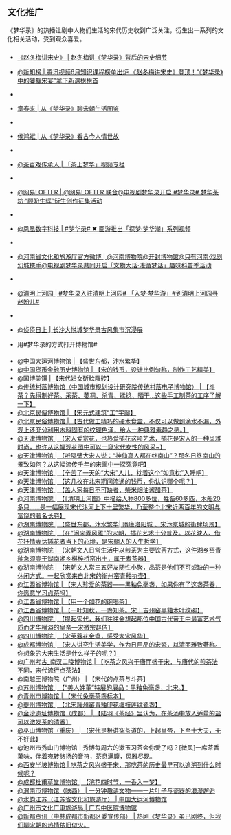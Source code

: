 ## 文化推广

《梦华录》的热播让剧中人物们生活的宋代历史收到广泛关注，衍生出一系列的文化相关活动，受到观众喜爱。

###

* [《赵冬梅讲宋史》 | 赵冬梅讲《梦华录》背后的宋史细节](https://m.v.qq.com/x/m/play?vid=f3340hkc2if&cid=mzc00200oiy8g7q&url_from=share&second_share=0&share_from=copy)
* [@新知榜 | 腾讯视频6月知识课程榜单出炉 《赵冬梅讲宋史》登顶！“《梦华录》中的饕餮宋宴”拿下新课榜榜首](https://m.weibo.cn/6289279392/4794092666755440)
* 
* [章春来 | 从《梦华录》聊宋朝生活图鉴](https://v.qq.com/x/cover/mzc002002ci8mec/e3334n479xk.html)
* 
* [侯鸿斌 | 从《梦华录》看古今人情世故](https://m.v.qq.com/x/m/play?vid=q3342qw3dfh&cid=mzc002002m8gevm&url_from=share&second_share=0&share_from=copy)
* 
* [@茶百戏传承人 | 「茶上梦华」视频专栏](https://m.weibo.cn/1737781785/4778761512554882)
* 
* [@网易LOFTER | @网易LOFTER 联合@电视剧梦华录开启 #梦华录# 梦华茶坊·“顾盼生辉”衍生创作征集活动](https://m.weibo.cn/2189805662/4777759785879797)
* 
* [@凤凰数字科技 | #梦华录# ✖ 画游推出「探梦·梦华潮」系列视频](https://m.weibo.cn/5879447123/4777693695971998)
* 
* [@河南省文化和旅游厅官方微博 | @河南博物院@开封博物馆@只有河南·戏剧幻城携手@电视剧梦华录共同开启「文物大话·浅循梦话」趣味科普季活动](https://m.weibo.cn/2001424242/4775886535002867)
* 
* [@清明上河园  | #梦华录入驻清明上河园# 「入梦·梦华游」#到清明上河园寻赵盼儿#](https://m.weibo.cn/2239852411/4776244127990590)
* 
* [@侦侦日上  | 长沙大悦城梦华录古风集市沉浸展](https://m.weibo.cn/7738238251/4775898400163058)


* 用#梦华录的方式打开博物馆#

####
* [@中国大运河博物馆 | 【盛世东都，汴水繁华】](https://m.weibo.cn/7722092919/4787913377710979)
* [@中国货币金融历史博物馆  | 【宋的钱币，设计比例匀称，制作工艺精美】](http://t.cn/A6aiC9HP)
* [@国博美馔  | 【宋代妇女斫鲙雕砖】](http://t.cn/A6aiC9Tu)
* [@传统村落博物馆（中国城市规划设计研究院传统村落电子博物馆） | 【斗茶？先得制好茶。采茶、萎凋、杀青、揉捻、晒干…这些手工制茶的工序了解一下】](http://t.cn/A6a6T9hf)
* [@北京民俗博物馆  | 【宋元式建筑“工”字廊】](http://t.cn/A6aiC9Ts)
* [@北京民俗博物馆  | 【古代做工精巧的硬木食盒，不仅可以做到滴水不漏，外观上还充分利用木料固有的纹理色泽，给人一种典雅素静之感。】](http://t.cn/A6aiC9Tm)
* [@天津博物馆  | 【宋人爱赏花，也热爱插花这项艺术，插花是宋人的一种风雅时尚，也许从这幅观花图中可以一窥宋代女性的风采~】](http://t.cn/A6aiC9Tg)
* [@天津博物馆  | 【听隔壁大宋人说：“神仙真人都在终南山”？那冬日终南山的景致如何？从这幅流传千年的宋画中一探究竟吧】](http://t.cn/A6aiC9TQ)
* [@天津博物馆  | 【辛苦了一天的“大宋”人儿，枕着这个“如意枕”入睡吧】](http://t.cn/A6aiC9TE)
* [@天津博物馆  | 【这几枚在北宋期间流通的钱币，你认识哪个呢？】](http://t.cn/A6aiC9T8)
* [@天津博物馆  | 【盖人家每日不可缺者，柴米烟油酱醋茶】]( http://t.cn/A6aiC9Te)
* [@河南博物院  | 【《清明上河图》中描绘人物800多位，牲畜60多匹，木船20多只……是一幅展现宋代汴河上下十里繁华，乃至整个北宋近两百年的文明与富饶的著名长卷】](http://t.cn/A6aiCkBq)
* [@湖南博物院  | 【盛世东都，汴水繁华| 隋唐洛阳城 、宋汴京城的街肆场景】](http://t.cn/A6aiC9TR)
* [@湖南博物院  | 【在“闲来弄风雅”的宋朝，插花艺术十分普及。以花映人、借花抒情表达插花者当下的心境，是宋朝人的人生哲学】](http://t.cn/A6aiC9Hh)
* [@湖南博物院  | 【宋朝文人日常生活中以煎茶为主要饮茶方式，这件湘乡窑青釉急须壶于湖南湘乡棋梓桥窑出土，属于煮茶器】](http://t.cn/A6aiC9Hl)
* [@湖南博物院  | 【宋朝文人常三五好友随性小聚，品茶是他们不可或缺的一种休闲方式。一起欣赏来自北宋的衡州窑青釉执壶】](http://t.cn/A6aiC9HT)
* [@江西省博物馆  | 【宋人珍爱的茶器——黑釉兔毫盏，如果你有了这盏茶器，你愿意学习点茶吗】](http://t.cn/A6aiC9TD)
* [@江西省博物馆  | 【用一个如花的碗喝茶】](http://t.cn/A6aiC9TF)
* [@江西省博物馆  | 【一叶知秋，一盏知茶。宋｜吉州窑黑釉木叶纹碗】](http://t.cn/A6aiC9HH)
* [@四川博物院  | 【提起宋代，我们往往会想起那位中国古代帝王中最富艺术气质而才华横溢的皇帝—宋微宗赵佶】](http://t.cn/A6aiWEBh)
* [@四川博物院  | 【宋芙蓉花金盏，感受大宋风华】](http://t.cn/A6aiC9Tr)
* [@成都博物馆  | 【宋人讲究生活美学，作为日用品的宋瓷，以清丽雅致著称。你想象的大宋生活是什么样子的呢？】](http://t.cn/A6aiC9Td)
* [@广州考古_南汉二陵博物馆  | 【吃茶之风兴于唐而盛于宋，与唐代的煎茶法不同，宋代流行点茶法】](http://t.cn/A6aiC9HW)
* @南越王博物院（广州） | 【宋代的点茶与斗茶】
* [@苏州博物馆  | 【“美人姓董”特展的展品：黑釉兔毫盏，北宋。】](http://t.cn/A6aiC9HO)
* [@青州市博物馆  | 【宋代兔毫茶盏标本】](http://t.cn/A6aiC9HY)
* [@夔州博物馆  | 【北宋耀州窑青釉印花缠枝莲纹瓷盏】](http://t.cn/A6aiC9Hj)
* [@金沙遗址博物馆（成都） | 【陆羽《茶经》里认为，在茶汤中放入适量的盐可以激发茶的清香】](http://t.cn/A6aiC9Hv)
* [@巫山博物馆（重庆） | 【宋代是极讲究茶道的，上起皇帝，下至士大夫，无不好此】](http://t.cn/A6aiC9Hz)
* @池州市秀山门博物馆 | 秀博每周六的漱玉习茶会你爱了吗？[微风]一席茶香菓味，伴着宛转悠扬的音符，茶息满腹，风雅尽现。
* [@西安半坡博物馆 |  吃茶之风兴盛于宋，那吃茶的历史最早可以追溯到什么时候呢？](https://m.weibo.cn/2245945470/4787884139742965)
* [@成都杜甫草堂博物馆 | 【浣花四时节，一香入一梦】](https://m.weibo.cn/2241912100/4789635052211146)
* [@渭南市博物馆（陕西） | 一分钟趣读文物——一片叶子与瓷器的浪漫邂逅](https://m.weibo.cn/status/4787904482119964?sourceType=weixin&from=10C9595060&wm=9006_2001&featurecode=newtitle)
* [@水韵江苏（江苏省文化和旅游厅） | 中国大运河博物馆](https://m.weibo.cn/5574341337/4788250742359010)
* [@广州市文化广电旅游局 | 广东中医院博物馆](https://m.weibo.cn/2532579261/4787925764541138)
* [@新都资讯（中共成都市新都区委宣传部） | 热剧《梦华录》虽已剧终，但我们聊宋朝的热情依旧似火。](https://m.weibo.cn/status/4787594234167818)
